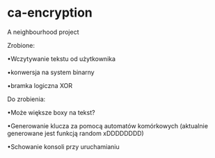 # ca-encryption
A neighbourhood project 

Zrobione:

•Wczytywanie tekstu od użytkownika

•konwersja na system binarny

•bramka logiczna XOR


Do zrobienia:

•Może większe boxy na tekst?

•Generowanie klucza za pomocą automatów komórkowych (aktualnie generowane jest funkcją random xDDDDDDDD)

•Schowanie konsoli przy uruchamianiu
